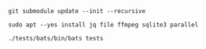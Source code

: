```shell
git submodule update --init --recursive
```

```shell
sudo apt --yes install jq file ffmpeg sqlite3 parallel
```

```shell
./tests/bats/bin/bats tests
```
